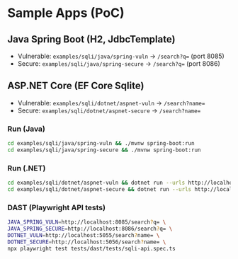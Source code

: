 # Sample Apps (PoC)

## Java Spring Boot (H2, JdbcTemplate)
- Vulnerable: `examples/sqli/java/spring-vuln` → `/search?q=` (port 8085)
- Secure: `examples/sqli/java/spring-secure` → `/search?q=` (port 8086)

## ASP.NET Core (EF Core Sqlite)
- Vulnerable: `examples/sqli/dotnet/aspnet-vuln` → `/search?name=`
- Secure: `examples/sqli/dotnet/aspnet-secure` → `/search?name=`

### Run (Java)
```bash
cd examples/sqli/java/spring-vuln && ./mvnw spring-boot:run
cd examples/sqli/java/spring-secure && ./mvnw spring-boot:run
```

### Run (.NET)
```bash
cd examples/sqli/dotnet/aspnet-vuln && dotnet run --urls http://localhost:5055
cd examples/sqli/dotnet/aspnet-secure && dotnet run --urls http://localhost:5056
```

### DAST (Playwright API tests)
```bash
JAVA_SPRING_VULN=http://localhost:8085/search?q= \
JAVA_SPRING_SECURE=http://localhost:8086/search?q= \
DOTNET_VULN=http://localhost:5055/search?name= \
DOTNET_SECURE=http://localhost:5056/search?name= \
npx playwright test tests/dast/tests/sqli-api.spec.ts
```
